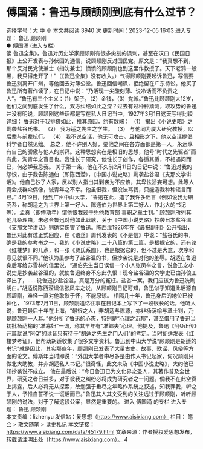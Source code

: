 # 傅国涌：鲁迅与顾颉刚到底有什么过节？

选择字号：大 中 小   本文共阅读 3940 次 更新时间：2023-12-05 16:03
进入专题： 鲁迅   顾颉刚  
● 傅国涌 (进入专栏)  
读
鲁迅全集》，鲁迅对历史学家顾颉刚有很多尖刻的讽刺，甚至在汉口《民国日报》上公开发表与孙伏园的通信，说顾颉刚反对国民党。原文是：“我真想不到，那个反对民党使兼士（指沈兼士）愤愤的顾颉刚也到这里作教授了。天下老鸦一般黑，我只得走开了！”（《鲁迅全集》没有收入。）气得顾颉刚要起诉鲁迅，写信要鲁迅别离开广州，等他回去对簿公堂。鲁迅回信嘲讽，拒绝留在广东待讼。他买了鲁迅所有著作读了，在日记中说：“乃活现一尖酸刻薄、说冷话而不负责之人”。“鲁迅有三个主义：（1）架子，（2）金钱，（3）党派。”鲁迅比顾颉刚大12岁，他们之间到底发生了什么，双方纠结如此之深？过去有过种种猜测，取攻势的鲁迅并没有明说，顾颉刚这些话都是写在私人日记当中，1927年3月1日这天写得比较详细：
鲁迅对于我排挤如此，推其原因，约有数端：
（1） 揭出《小说史略》之剿袭盐谷氏书。
（2） 我为适之先生之学生。
（3） 与他同为厦大研究教授，以后辈与前辈抗行。
（4） 我不说空话，他无可攻击。且相形之下，他以空话提倡科学者自然见绌。
总之，他不许别人好，要他之间在各方面都是第一人，永远享有自己的骄傲与他人的崇拜。这种思想实在是极旧的思想，他号“时代之先驱者”而有此，洵青年之盲目也。我性长于研究，他性长于创作，各适其适，不相遇问而已，何必妒我忌我。
关于第一条，他在不久前2月11日的日记中说：“鲁迅对我的怨恨，由于我告陈通伯（即陈西滢），《中国小说史略》剿袭盐谷温《支那文学讲话》。他自己抄了人家，反以别人指出其剿袭为不应该，其卑怯骄妄可想。此等人竟会成群众偶像，诚青年之不幸。他虽恨我，但没法骂我，只能造我种种谣言而已。”
4月19日，他到广州中山大学，“鲁迅在此，造了我许多谣言（例如说我为研究系，称胡适之为世界上第一好人、陈通伯为世界上第二好人，作北大的书记等）。孟真（即傅斯年）谓他恨我过于免他教育部 事职之章士钊。”
顾颉刚所列其他几条理由，未必令鲁迅对他如此耿耿，关于《中国小说史略》抄袭日本盐谷温《支那文学讲话》则确实伤害了鲁迅。陈西滢1926年在《晨报副刊》公开指出，鲁迅对此有过正式回应，在《语丝》周刊发表的《不是信》中说：“盐谷氏的书，确是我的参考书之一，我的《小说史略》二十八篇的第二篇，是根据它的，还有论《红楼梦》的几点，和一张《贾氏系图》，也是根据它的，但不过是大意，次序和意见就很不同。”他认为虽参考了盐谷温的书，但抄袭说是对他的羞辱。胡适在鲁迅身后写给苏雪林的信里说，“通伯先生当日误信一个小人张凤举之言，说鲁迅之小说史是抄袭盐谷温的，就使鲁迅终身不忘此仇恨！现今盐谷温的文学史已由孙俍工译出了，……说鲁迅抄盐谷温，真是万分的冤枉。盐谷一案，我们应该为鲁迅洗刷明白。”胡适说陈西滢误信张凤举之说，从顾颉刚日记可知，鲁迅似乎知道此话源自顾颉刚，难怪一直对他耿耿于怀，不能原谅。
相隔几十年，鲁迅身后的地位已被神化， 1973年7月11日，顾颉刚追忆往事在日记本上写下了一段很长的话，他听人说，鲁迅最后十年在上海，“最很之人，非胡适与陈源，亦非杨荫榆与章士钊，乃是顾颉刚一人耳。”他分析了鲁迅的心态，特别是“心理之沉郁”，甚至借用了鲁迅当初批杨荫榆的“准寡妇”一词，称其早年有“准鳏夫”心理。他提及，鲁迅《阿Q正传》开篇就说“阿Q”的读音只有待于“胡适之先生之门人们”的考定。当时胡适发表《红楼梦考证》，他帮助胡适收集了很多文字资料。鲁迅到中山大学说“顾颉刚是胡适的书记”就是因此，其实那些年，顾颉刚已发表了大量古史、故事、歌谣、风俗等方面的论文。傅斯年当时即说：“外国大学者中尽多是由作人书记起家，何况颉刚只做北大助教，并非胡适私人书记。”很奇怪，此文未及《中国小说史略》，大约他已知抄袭说不成立。
他在最后说：“今日鲁迅已为文化界之圣人，其著作普及全世界，研究之者日益多，对于彼我之纠纷必将成为研究者之一问题。倘我不在此空页上揭露，后人必将无从探索，故勉强于垂尽之年略作系统之叙述，知我罪我，听之于人，予惟自誓不说一谎话而已。”鲁迅其人其文受到的关注远过于顾颉刚，听听顾颉刚的说法，对于了解这段公案，显然是重要的。
进入 傅国涌 的专栏     进入专题： 鲁迅   顾颉刚  
本文责编：lizhenyu
发信站：爱思想（https://www.aisixiang.com）
栏目： 笔会 > 散文随笔 > 读史札记
本文链接：https://www.aisixiang.com/data/45179.html
文章来源：作者授权爱思想发布，转载请注明出处（https://www.aisixiang.com）。
4